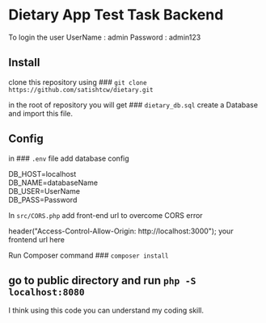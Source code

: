 # Dietary App Test Task Backend

To login the user
UserName : admin
Password : admin123

## Install

clone this repository using ### `git clone https://github.com/satishtcw/dietary.git`

in the root of repository you will get ### `dietary_db.sql` create a Database and import this file.

## Config

in ### `.env` file add database config

DB_HOST=localhost \
DB_NAME=databaseName \
DB_USER=UserName \
DB_PASS=Password 

In `src/CORS.php` add front-end url to overcome CORS error

header("Access-Control-Allow-Origin: http://localhost:3000"); your frontend url here

Run Composer command ### `composer install`

## go to public directory and run `php -S localhost:8080`

I think using this code you can understand my coding skill.